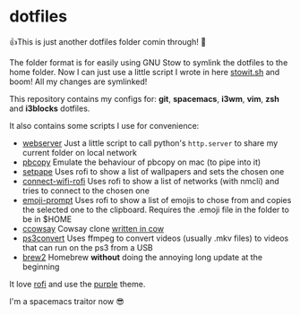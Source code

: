 # dotfiles
:+1:This is just another dotfiles folder comin through! :thinking:

The folder format is for easily using GNU Stow to symlink the dotfiles to the home folder. Now I can just use a little script I wrote in here [stowit.sh](stowit.sh) and boom! All my changes are symlinked!

This repository contains my configs for: **git**, **spacemacs**, **i3wm**, **vim**, **zsh** and **i3blocks** dotfiles.

It also contains some scripts I use for convenience: 
 * [webserver](scripts/webserver) Just a little script to call python's `http.server` to share my current folder on local network
 * [pbcopy](scripts/pbcopy) Emulate the behaviour of pbcopy on mac (to pipe into it)
 * [setpape](scripts/setpape) Uses rofi to show a list of wallpapers and sets the chosen one
 * [connect-wifi-rofi](scripts/connect-wifi-rofi) Uses rofi to show a list of networks (with nmcli) and tries to connect to the chosen one
 * [emoji-prompt](scripts/emoji-prompt) Uses rofi to show a list of emojis to chose from and copies the selected one to the clipboard. Requires the .emoji file in the folder to be in $HOME
 * [ccowsay](scripts/ccowsay) Cowsay clone [written in cow](https://github.com/SinaKhalili/cowsay-but-in-cow)
 * [ps3convert](scripts/ps3convert) Uses ffmpeg to convert videos (usually .mkv files) to videos that can run on the ps3 from a USB
 * [brew2](scripts/brew2) Homebrew __without__ doing the annoying long update at the beginning

It love [rofi](https://github.com/davatorium/rofi) and use the [purple](https://github.com/davatorium/rofi/blob/next/themes/purple.rasi) theme. 

I'm a spacemacs traitor now :sunglasses: 
